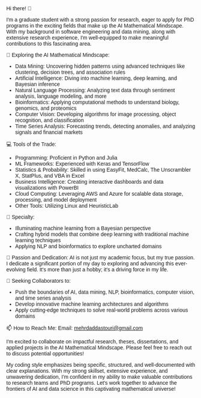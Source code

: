 <div style="font-family: 'Roboto Mono', sans-serif;">

Hi there! 👋

I'm a graduate student with a strong passion for research, eager to apply for PhD programs in the exciting fields that make up the AI Mathematical Mindscape. With my background in software engineering and data mining, along with extensive research experience, I'm well-equipped to make meaningful contributions to this fascinating area.

🔭 Exploring the AI Mathematical Mindscape:
- Data Mining: Uncovering hidden patterns using advanced techniques like clustering, decision trees, and association rules
- Artificial Intelligence: Diving into machine learning, deep learning, and Bayesian inference
- Natural Language Processing: Analyzing text data through sentiment analysis, language modeling, and more
- Bioinformatics: Applying computational methods to understand biology, genomics, and proteomics
- Computer Vision: Developing algorithms for image processing, object recognition, and classification
- Time Series Analysis: Forecasting trends, detecting anomalies, and analyzing signals and financial markets

💻 Tools of the Trade:
- Programming: Proficient in Python and Julia
- ML Frameworks: Experienced with Keras and TensorFlow
- Statistics & Probability: Skilled in using EasyFit, MedCalc, The Unscrambler X, StatPlus, and VBA in Excel
- Business Intelligence: Creating interactive dashboards and data visualizations with PowerBI
- Cloud Computing: Leveraging AWS and Azure for scalable data storage, processing, and model deployment
- Other Tools: Utilizing Linux and HeuristicLab

📝 Specialty:
- Illuminating machine learning from a Bayesian perspective
- Crafting hybrid models that combine deep learning with traditional machine learning techniques
- Applying NLP and bioinformatics to explore uncharted domains

🌱 Passion and Dedication:
AI is not just my academic focus, but my true passion. I dedicate a significant portion of my day to exploring and advancing this ever-evolving field. It's more than just a hobby; it's a driving force in my life.

👯 Seeking Collaborators to:
- Push the boundaries of AI, data mining, NLP, bioinformatics, computer vision, and time series analysis
- Develop innovative machine learning architectures and algorithms
- Apply cutting-edge techniques to solve real-world problems across various domains

📫 How to Reach Me:
Email: mehrdaddastouri@gmail.com

I'm excited to collaborate on impactful research, theses, dissertations, and applied projects in the AI Mathematical Mindscape. Please feel free to reach out to discuss potential opportunities!

My coding style emphasizes being specific, structured, and well-documented with clear explanations. With my strong skillset, extensive experience, and unwavering dedication, I'm confident in my ability to make valuable contributions to research teams and PhD programs. Let's work together to advance the frontiers of AI and data science in this captivating mathematical universe!

</div>
